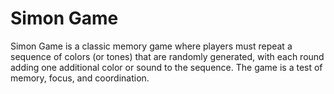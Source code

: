 # Simon Game
Simon Game is a classic memory game where players must repeat a sequence of colors (or tones) that are randomly generated, with each round adding one additional color or sound to the sequence. The game is a test of memory, focus, and coordination.
